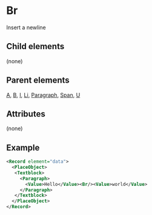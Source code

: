 # Br



Insert a newline



##  Child elements

(none)

##  Parent elements

[A](../a.md), [B](../b.md), [I](../i.md), [Li](../li.md), [Paragraph](../paragraph.md), [Span](../span.md), [U](../u.md)


## Attributes
(none)

## Example

```xml
<Record element="data">
  <PlaceObject>
   <Textblock>
     <Paragraph>
       <Value>Hello</Value><Br/><Value>world</Value>
     </Paragraph>
   </Textblock>
  </PlaceObject>
</Record>

```





